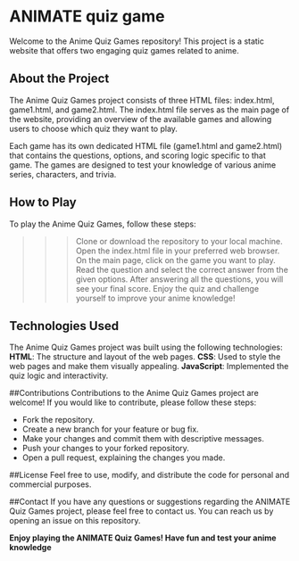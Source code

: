 # ANIMATE quiz game
Welcome to the Anime Quiz Games repository! This project is a static website that offers two engaging quiz games related to anime.

## About the Project
The Anime Quiz Games project consists of three HTML files: index.html, game1.html, and game2.html. The index.html file serves as the main page of the website, providing an overview of the available games and allowing users to choose which quiz they want to play.

Each game has its own dedicated HTML file (game1.html and game2.html) that contains the questions, options, and scoring logic specific to that game. The games are designed to test your knowledge of various anime series, characters, and trivia.

## How to Play
To play the Anime Quiz Games, follow these steps:
>>>Clone or download the repository to your local machine.
>>>Open the index.html file in your preferred web browser.
>>>On the main page, click on the game you want to play.
>>>Read the question and select the correct answer from the given options.
>>>After answering all the questions, you will see your final score.
>>>Enjoy the quiz and challenge yourself to improve your anime knowledge!

## Technologies Used
The Anime Quiz Games project was built using the following technologies:
**HTML**: The structure and layout of the web pages.
**CSS**: Used to style the web pages and make them visually appealing.
**JavaScript**: Implemented the quiz logic and interactivity.

##Contributions
Contributions to the Anime Quiz Games project are welcome! If you would like to contribute, please follow these steps:
- Fork the repository.
- Create a new branch for your feature or bug fix.
- Make your changes and commit them with descriptive messages.
- Push your changes to your forked repository.
- Open a pull request, explaining the changes you made.

##License
Feel free to use, modify, and distribute the code for personal and commercial purposes.

##Contact
If you have any questions or suggestions regarding the ANIMATE Quiz Games project, please feel free to contact us. You can reach us by opening an issue on this repository.

__Enjoy playing the **ANIMATE** Quiz Games! Have fun and test your anime knowledge__
